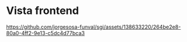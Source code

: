 # Vista frontend


https://github.com/jorgesosa-funval/sgi/assets/138633220/264be2e8-80a0-4ff2-9e13-c5dc4d77bca3

